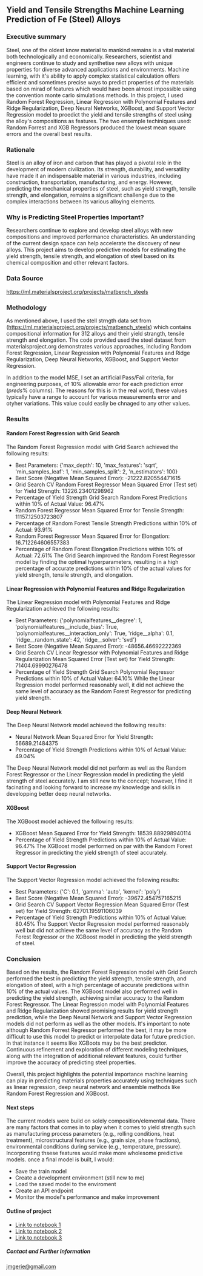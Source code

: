 ## Yield and Tensile Strengths Machine Learning Prediction of Fe (Steel) Alloys

### Executive summary
Steel, one of the oldest know material to mankind remains is a vital material both technologically and economically. Researchers, scientist and engineers continue to study and synthetise new alloys with unique properties for diverse advanced applications and environments. Machine learning, with it's ability to apply complex statistical calculation offers efficient and sometimes precise ways to predict properties of the materials based on mirad of features which would have been almost impossible using the convention monte carlo simulations methods. In this project, I used Random Forest Regression, Linear Regression with Polynomial Features and Ridge Regularization, Deep Neural Networks, XGBoost, and Support Vector Regression model to proedict the yield and tensile strengths of steel using the alloy's compositions as features. The two ensemple techiniques used: Random Forrest and XGB Regressors produced the lowest mean square errors and the overall best results. 

### Rationale
Steel is an alloy of iron and carbon that has played a pivotal role in the development of modern civilization. Its strength, durability, and versatility have made it an indispensable material in various industries, including construction, transportation, manufacturing, and energy. However, predicting the mechanical properties of steel, such as yield strength, tensile strength, and elongation, remains a significant challenge due to the complex interactions between its various alloying elements.

### Why is Predicting Steel Properties Important?
Researchers continue to explore and develop steel alloys with new compositions and improved performance characteristics. An understanding of the current design space can help accelerate the discovery of new alloys.
This project aims to develop predictive models for estimating the yield strength, tensile strength, and elongation of steel based on its chemical composition and other relevant factors. 

### Data Source
https://ml.materialsproject.org/projects/matbench_steels

### Methodology
As mentioned above, I used the stell strngth data set from (https://ml.materialsproject.org/projects/matbench_steels) which contains compositional information for 312 alloys and their yield strangth, tensile strength and elongation. The code provided used the steel dataset from materialsproject.org demonstrates various approaches, including Random Forest Regression, Linear Regression with Polynomial Features and Ridge Regularization, Deep Neural Networks, XGBoost, and Support Vector Regression.

In addition to the model MSE, I set an artificial Pass/Fail criteria, for engineering purposes, of 10% allowable error for each prediction error (_preds_% columns). The reasons for this is in the real world, these values typically have a range to account for various measurements error and otyher variations. This value could easliy be chnaged to any other values.

### Results

#### Random Forest Regression with Grid Search
The Random Forest Regression model with Grid Search achieved the following results:
- Best Parameters: {'max_depth': 10, 'max_features': 'sqrt', 'min_samples_leaf': 1, 'min_samples_split': 2, 'n_estimators': 100}
- Best Score (Negative Mean Squared Error): -21222.820554471615
- Grid Search CV Random Forest Regressor Mean Squared Error (Test set) for Yield Strength: 13226.23401298962
- Percentage of Yield Strength Grid Search Random Forest Predictions within 10% of Actual Value: 96.47%
- Random Forest Regressor Mean Squared Error for Tensile Strength: 11157.12503723807
- Percentage of Random Forest Tensile Strength Predictions within 10% of Actual: 93.91%
- Random Forest Regressor Mean Squared Error for Elongation: 16.712264606557383
- Percentage of Random Forest Elongation Predictions within 10% of Actual: 72.61%
The Grid Search improved the Random Forest Regressor model by finding the optimal hyperparameters, resulting in a high percentage of accurate predictions within 10% of the actual values for yield strength, tensile strength, and elongation.

#### Linear Regression with Polynomial Features and Ridge Regularization
The Linear Regression model with Polynomial Features and Ridge Regularization achieved the following results:
- Best Parameters: {'polynomialfeatures__degree': 1, 'polynomialfeatures__include_bias': True, 'polynomialfeatures__interaction_only': True, 'ridge__alpha': 0.1, 'ridge__random_state': 42, 'ridge__solver': 'svd'}
- Best Score (Negative Mean Squared Error): -48656.46692222369
- Grid Search CV Linear Regressor with Polynomial Features and Ridge Regularization Mean Squared Error (Test set) for Yield Strength: 71404.69990276478
- Percentage of Yield Strength Grid Search Polynomial Regressor Predictions within 10% of Actual Value: 64.10%
While the Linear Regression model performed reasonably well, it did not achieve the same level of accuracy as the Random Forest Regressor for predicting yield strength.

#### Deep Neural Network
The Deep Neural Network model achieved the following results:
- Neural Network Mean Squared Error for Yield Strength: 56689.21484375
- Percentage of Yield Strength Predictions within 10% of Actual Value: 49.04%

The Deep Neural Network model did not perform as well as the Random Forest Regressor or the Linear Regression model in predicting the yield strength of steel accurately. I am still new to the concept; however, I find it facinating and looking forward to increase my knowledge and skills in developping better deep neural networks.

#### XGBoost
The XGBoost model achieved the following results:
- XGBoost Mean Squared Error for Yield Strength: 18539.889298940114
- Percentage of Yield Strength Predictions within 10% of Actual Value: 96.47%
The XGBoost model performed on par with the Random Forest Regressor in predicting the yield strength of steel accurately.

#### Support Vector Regression
The Support Vector Regression model achieved the following results:
- Best Parameters: {'C': 0.1, 'gamma': 'auto', 'kernel': 'poly'}
- Best Score (Negative Mean Squared Error): -39672.454757165215
- Grid Search CV Support Vector Regression Mean Squared Error (Test set) for Yield Strength: 62701.19591106039
- Percentage of Yield Strength Predictions within 10% of Actual Value: 80.45%
The Support Vector Regression model performed reasonably well but did not achieve the same level of accuracy as the Random Forest Regressor or the XGBoost model in predicting the yield strength of steel.

### Conclusion
Based on the results, the Random Forest Regression model with Grid Search performed the best in predicting the yield strength, tensile strength, and elongation of steel, with a high percentage of accurate predictions within 10% of the actual values. The XGBoost model also performed well in predicting the yield strength, achieving similar accuracy to the Random Forest Regressor. The Linear Regression model with Polynomial Features and Ridge Regularization showed promising results for yield strength prediction, while the Deep Neural Network and Support Vector Regression models did not perform as well as the other models.
It's important to note although Random Forrest Regressor performed the best, it may be more difficult to use this model to predict or interpolate data for future prediction. In that instance it seems like XGBoots may be the best predictor.
Continuous refinement and exploration of different modeling techniques, along with the integration of additional relevant features, could further improve the accuracy of predicting steel properties.

Overall, this project highlights the potential importance machine learning can play in predicting materials properties accurately using techniques such as linear regression, deep neural network and ensemble methods like Random Forest Regression and XGBoost.

#### Next steps
The current models were build on solely composition/elemental data. There are many factors that comes in to play when it comes to yield strength such as manufacturing process parameters (e.g., rolling conditions, heat treatment), microstructural features (e.g., grain size, phase fractions), environmental conditions during service (e.g., temperature, pressure). Incorporating thsese features would make more wholesome predictive models. once a final model is built, I would:
- Save the train model
- Create a development environment (still new to me)
- Load the saved model to the enviroment
- Create an API endpoint
- Monitor the model's performance and make improvement

#### Outline of project

- [Link to notebook 1]()
- [Link to notebook 2]()
- [Link to notebook 3]()


##### Contact and Further Information
jmgerie@gmail.com
